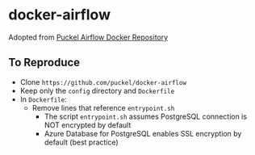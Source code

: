 # docker-airflow

Adopted from [Puckel Airflow Docker Repository](https://github.com/puckel/docker-airflow)

## To Reproduce

- Clone `https://github.com/puckel/docker-airflow`
- Keep only the `config` directory and `Dockerfile`
- In `Dockerfile`:
  - Remove lines that reference `entrypoint.sh`
    - The script `entrypoint.sh` assumes PostgreSQL connection is NOT encrypted by default
    - Azure Database for PostgreSQL enables SSL encryption by default (best practice)
